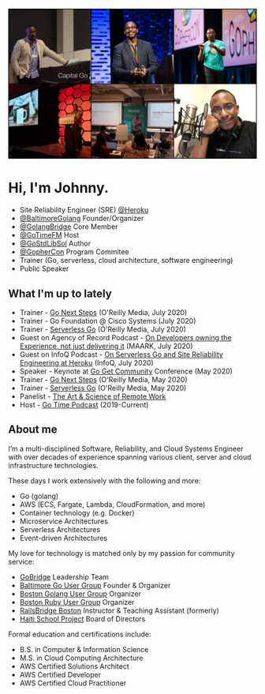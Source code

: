 ![Johnny Boursiquot](https://github.com/jboursiquot/jboursiquot/blob/master/static/images/collage.jpg)

# Hi, I'm Johnny.

* Site Reliability Engineer (SRE) [@Heroku](https://twitter.com/Heroku)
* [@BaltimoreGolang](https://twitter.com/BaltimoreGolang) Founder/Organizer
* [@GolangBridge](https://twitter.com/GolangBridge) Core Member
* [@GoTimeFM](https://twitter.com/GoTimeFM) Host
* [@GoStdLibSol](https://twitter.com/GoStdLibSol) Author
* [@GopherCon](https://twitter.com/gophercon) Program Commitee
* Trainer (Go, serverless, cloud architecture, software engineering)
* Public Speaker

## What I'm up to lately

* Trainer - [Go Next Steps](https://learning.oreilly.com/live-training/courses/go-next-steps/0636920433330) (O'Reilly Media, July 2020)
* Trainer - Go Foundation @ Cisco Systems (July 2020)
* Trainer - [Serverless Go](https://t.co/ZN1VkaYPjU?amp=1) (O'Reilly Media, July 2020)
* Guest on Agency of Record Podcast - [On Developers owning the Experience, not just delivering it](https://aor.maark.com/episode/johnny-boursiquot) (MAARK, July 2020)
* Guest on InfoQ Podcast - [On Serverless Go and Site Reliability Engineering at Heroku](https://www.infoq.com/podcasts/serverless-go-site-reliability-engineering/) (InfoQ, July 2020)
* Speaker - Keynote at [Go Get Community]((https://www.gogetcommunity.com/speakers/johnny-boursiquot/)) Conference (May 2020)
* Trainer - [Go Next Steps](https://learning.oreilly.com/live-training/courses/go-next-steps/0636920386711/) (O'Reilly Media, May 2020)
* Trainer - [Serverless Go](https://learning.oreilly.com/live-training/courses/serverless-go/0636920407034/) (O'Reilly Media, May 2020)
* Panelist - [The Art & Science of Remote Work](https://www.linkedin.com/events/theart-scienceofremotework/)
* Host - [Go Time Podcast](https://changelog.com/gotime) (2019-Current)

## About me

I’m a multi-disciplined Software, Reliability, and Cloud Systems Engineer with over decades of experience spanning various client, server and cloud infrastructure technologies. 

These days I work extensively with the following and more:

* Go (golang)
* AWS (ECS, Fargate, Lambda, CloudFormation, and more)
* Container technology (e.g. Docker)
* Microservice Architectures
* Serverless Architectures
* Event-driven Architectures

My love for technology is matched only by my passion for community service:

* [GoBridge](http://golangbridge.org/) Leadership Team
* [Baltimore Go User Group](http://baltimoregolang.org/) Founder & Organizer
* [Boston Golang User Group](http://bostongolang.org/) Organizer
* [Boston Ruby User Group](http://bostonrb.org/) Organizer
* [RailsBridge Boston](https://www.railsbridgeboston.org/) Instructor & Teaching Assistant (formerly)
* [Haiti School Project](http://haitischoolproject.org/) Board of Directors

Formal education and certifications include:

* B.S. in Computer & Information Science
* M.S. in Cloud Computing Architecture
* AWS Certified Solutions Architect
* AWS Certified Developer
* AWS Certified Cloud Practitioner
